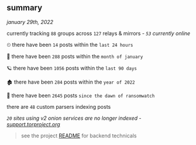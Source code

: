 
## summary
_january 29th, 2022_

currently tracking `88` groups across `127` relays & mirrors - _`53` currently online_

⏲ there have been `14` posts within the `last 24 hours`

🦈 there have been `288` posts within the `month of january`

🪐 there have been `1056` posts within the `last 90 days`

🏚 there have been `284` posts within the `year of 2022`

🦕 there have been `2645` posts `since the dawn of ransomwatch`

there are `48` custom parsers indexing posts

_`20` sites using v2 onion services are no longer indexed - [support.torproject.org](https://support.torproject.org/onionservices/v2-deprecation/)_

> see the project [README](https://github.com/thetanz/ransomwatch#ransomwatch--) for backend technicals
